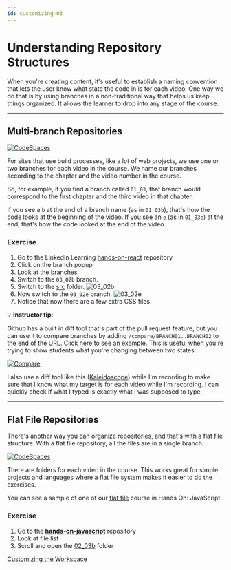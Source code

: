 ```yaml
---
id: customizing-03
---
```

# Understanding Repository Structures

When you're creating content, it's useful to establish a naming convention that lets the user know what state the code in is for each video. One way we do that is by using branches in a non-traditional way that helps us keep things organized. It allows the learner to drop into any stage of the course.

---

## Multi-branch Repositories
[![CodeSpaces](screenshots/codespaces_branches.png)](https://github.com/LinkedInLearning/hands-on-react-2508422)

For sites that use build processes, like a lot of web projects, we use one or two branches for each video in the course. We name our branches according to the chapter and the video number in the course.

So, for example, if you find a branch called `01_03`, that branch would correspond to the first chapter and the third video in that chapter.

If you see a `b` at the end of a branch name (as in `01_03b`), that's how the code looks at the beginning of the video. If you see an `e` (as in `01_03e`) at the end, that's how the code looked at the end of the video.

### Exercise

1. Go to the LinkedIn Learning [hands-on-react](https://github.com/LinkedInLearning/hands-on-react-2508422) repository 
1. Click on the branch popup
1. Look at the branches
1. Switch to the `03_02b` branch.
1. Switch to the [src](https://github.com/octocloudlabs/supercharge-customize/tree/03_02b/src) folder.
![03_02b](screenshots/codespace_03-02.png)
1. Now switch to the `03_02e` branch.
![03_02e](screenshots/codespace_03-02e.png)
1. Notice that now there are a few extra CSS files.


💡 **Instructor tip:**

Github has a built in diff tool that's part of the pull request feature, but you can use it to compare branches by adding `/compare/BRANCH01..BRANCH02` to the end of the URL. [Click here to see an example](https://github.com/octocloudlabs/supercharge-customize/compare/03_02b..03_02e). This is useful when you're trying to show students what you're changing between two states.

[![Compare](screenshots/codespaces_compare.png)](https://github.com/octocloudlabs/supercharge-customize/compare/03_02b..03_02e)

I also use a diff tool like this ([Kaleidoscope](https://kaleidoscope.app/)) while I'm recording to make sure that I know what my target is for each video while I'm recording. I can quickly check if what I typed is exactly what I was supposed to type. 

---

## Flat File Repositories

There's another way you can organize repositories, and that's with a flat file structure. With a flat file repository, all the files are in a single branch.

[![CodeSpaces](screenshots/codespaces_flatfile.png)](https://github.com/LinkedInLearning/hands-on-javascript-2499547)

There are folders for each video in the course. This works great for simple projects and languages where a flat file system makes it easier to do the exercises.

You can see a sample of one of our [flat file](https://github.com/LinkedInLearning/hands-on-javascript-2499547) course in Hands On: JavaScript.

### Exercise
1. Go to the **[hands-on-javascript](https://github.com/LinkedInLearning/hands-on-javascript-2499547)** repository 
1. Look at file list
1. Scroll and open the [02_03b](https://github.com/LinkedInLearning/hands-on-javascript-2499547/tree/main/02_03b) folder

[Customizing the Workspace](../ray/lab-4.html)